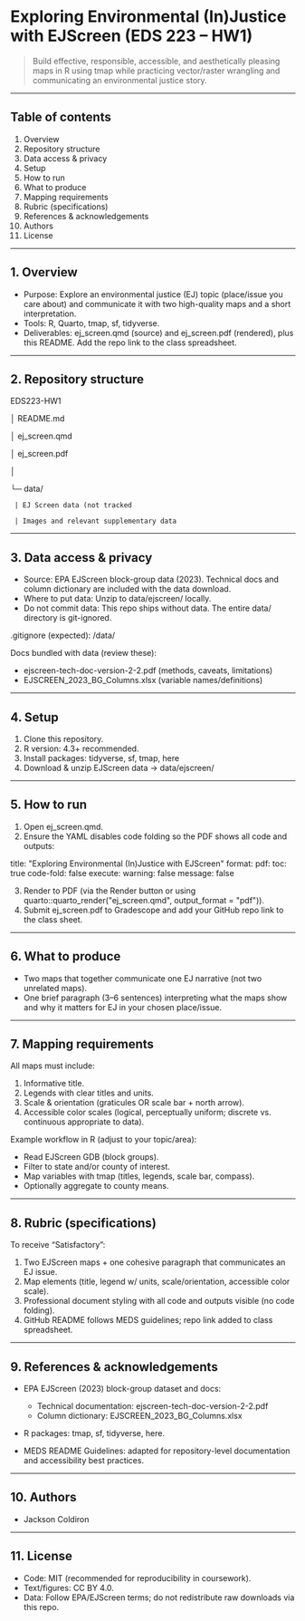 # Exploring Environmental (In)Justice with EJScreen (EDS 223 – HW1)

> Build effective, responsible, accessible, and aesthetically pleasing maps in R using tmap while practicing vector/raster wrangling and communicating an environmental justice story.

---

## Table of contents

1. Overview
2. Repository structure
3. Data access & privacy
4. Setup
5. How to run
6. What to produce
7. Mapping requirements
8. Rubric (specifications)
9. References & acknowledgements
10. Authors
11. License

---

## 1. Overview

* Purpose: Explore an environmental justice (EJ) topic (place/issue you care about) and communicate it with two high-quality maps and a short interpretation.
* Tools: R, Quarto, tmap, sf, tidyverse.
* Deliverables: ej_screen.qmd (source) and ej_screen.pdf (rendered), plus this README. Add the repo link to the class spreadsheet.

---

## 2. Repository structure

EDS223-HW1

│  README.md

│  ej_screen.qmd

│  ej_screen.pdf

│
            
└─ data/

     | EJ Screen data (not tracked

     | Images and relevant supplementary data

---

## 3. Data access & privacy

* Source: EPA EJScreen block-group data (2023). Technical docs and column dictionary are included with the data download.
* Where to put data: Unzip to data/ejscreen/ locally.
* Do not commit data: This repo ships without data. The entire data/ directory is git-ignored.

.gitignore (expected):
/data/

Docs bundled with data (review these):

* ejscreen-tech-doc-version-2-2.pdf (methods, caveats, limitations)
* EJSCREEN_2023_BG_Columns.xlsx (variable names/definitions)

---

## 4. Setup

1. Clone this repository.
2. R version: 4.3+ recommended.
3. Install packages: tidyverse, sf, tmap, here
4. Download & unzip EJScreen data → data/ejscreen/

---

## 5. How to run

1. Open ej_screen.qmd.
2. Ensure the YAML disables code folding so the PDF shows all code and outputs:

title: "Exploring Environmental (In)Justice with EJScreen"
format:
pdf:
toc: true
code-fold: false
execute:
warning: false
message: false

3. Render to PDF (via the Render button or using quarto::quarto_render("ej_screen.qmd", output_format = "pdf")).
4. Submit ej_screen.pdf to Gradescope and add your GitHub repo link to the class sheet.

---

## 6. What to produce

* Two maps that together communicate one EJ narrative (not two unrelated maps).
* One brief paragraph (3–6 sentences) interpreting what the maps show and why it matters for EJ in your chosen place/issue.

---

## 7. Mapping requirements

All maps must include:

1. Informative title.
2. Legends with clear titles and units.
3. Scale & orientation (graticules OR scale bar + north arrow).
4. Accessible color scales (logical, perceptually uniform; discrete vs. continuous appropriate to data).

Example workflow in R (adjust to your topic/area):

* Read EJScreen GDB (block groups).
* Filter to state and/or county of interest.
* Map variables with tmap (titles, legends, scale bar, compass).
* Optionally aggregate to county means.

---

## 8. Rubric (specifications)

To receive “Satisfactory”:

1. Two EJScreen maps + one cohesive paragraph that communicates an EJ issue.
2. Map elements (title, legend w/ units, scale/orientation, accessible color scale).
3. Professional document styling with all code and outputs visible (no code folding).
4. GitHub README follows MEDS guidelines; repo link added to class spreadsheet.

---

## 9. References & acknowledgements

* EPA EJScreen (2023) block-group dataset and docs:

  * Technical documentation: ejscreen-tech-doc-version-2-2.pdf
  * Column dictionary: EJSCREEN_2023_BG_Columns.xlsx
* R packages: tmap, sf, tidyverse, here.
* MEDS README Guidelines: adapted for repository-level documentation and accessibility best practices.

---

## 10. Authors

* Jackson Coldiron

---

## 11. License

* Code: MIT (recommended for reproducibility in coursework).
* Text/figures: CC BY 4.0.
* Data: Follow EPA/EJScreen terms; do not redistribute raw downloads via this repo.
